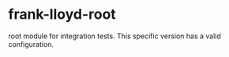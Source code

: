 # frank-lloyd-root

root module for integration tests. This specific version has a valid configuration.
